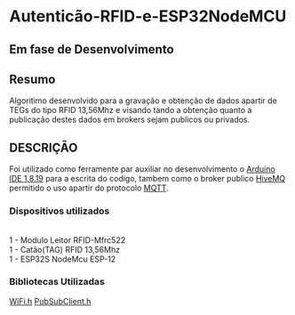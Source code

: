 # Autenticão-RFID-e-ESP32NodeMCU

## Em fase de Desenvolvimento
<p>

## Resumo
Algoritimo desenvolvido para a gravação e obtenção de dados apartir de TEGs do tipo RFID 13,56Mhz e visando tando a obtenção quanto a publicação destes dados em brokers sejam publicos ou privados.
## DESCRIÇÃO
Foi utilizado como ferramente par auxiliar no desenvolvimento o [Arduino IDE 1.8.19](https://www.arduino.cc/en/software) para a escrita do codigo, tambem como o broker publico [HiveMQ](broker.hivemq.com) permitido o uso apartir do protocolo [MQTT](https://mqtt.org/).

 ### Dispositivos utilizados
  <br> 1 - Modulo Leitor RFID-Mfrc522
  <br> 1 - Catão(TAG) RFID 13,56Mhz
  <br> 1 - ESP32S NodeMcu ESP-12

### Bibliotecas Utilizadas
[WiFi.h](https://github.com/arduino-libraries/WiFi)
[PubSubClient.h](https://github.com/knolleary/pubsubclient)